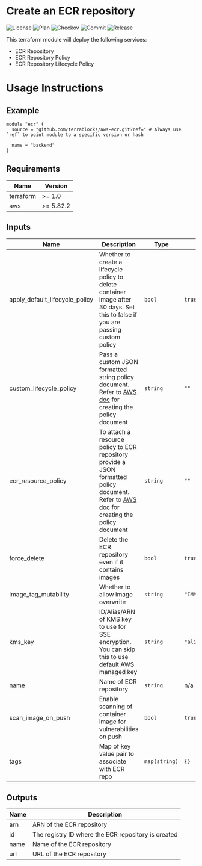<!-- BEGIN_TF_DOCS -->
# Create an ECR repository

![License](https://img.shields.io/github/license/terrablocks/aws-ecr?style=for-the-badge) ![Plan](https://img.shields.io/github/actions/workflow/status/terrablocks/aws-ecr/tf-plan.yml?branch=main&label=Plan&style=for-the-badge) ![Checkov](https://img.shields.io/github/actions/workflow/status/terrablocks/aws-ecr/checkov.yml?branch=main&label=Checkov&style=for-the-badge) ![Commit](https://img.shields.io/github/last-commit/terrablocks/aws-ecr?style=for-the-badge) ![Release](https://img.shields.io/github/v/release/terrablocks/aws-ecr?style=for-the-badge)

This terraform module will deploy the following services:
- ECR Repository
- ECR Repository Policy
- ECR Repository Lifecycle Policy

# Usage Instructions
## Example
```hcl
module "ecr" {
  source = "github.com/terrablocks/aws-ecr.git?ref=" # Always use `ref` to point module to a specific version or hash

  name = "backend"
}
```

## Requirements

| Name | Version |
|------|---------|
| terraform | >= 1.0 |
| aws | >= 5.82.2 |

## Inputs

| Name | Description | Type | Default | Required |
|------|-------------|------|---------|:--------:|
| apply_default_lifecycle_policy | Whether to create a lifecycle policy to delete container image after 30 days. Set this to false if you are passing custom policy | `bool` | `true` | no |
| custom_lifecycle_policy | Pass a custom JSON formatted string policy document. Refer to [AWS doc](https://docs.aws.amazon.com/AmazonECR/latest/userguide/LifecyclePolicies.html#lifecycle_policy_parameters) for creating the policy document | `string` | `""` | no |
| ecr_resource_policy | To attach a resource policy to ECR repository provide a JSON formatted policy document. Refer to [AWS doc](https://docs.aws.amazon.com/AmazonECR/latest/userguide/repository-policy-examples.html) for creating the policy document | `string` | `""` | no |
| force_delete | Delete the ECR repository even if it contains images | `bool` | `true` | no |
| image_tag_mutability | Whether to allow image overwrite | `string` | `"IMMUTABLE"` | no |
| kms_key | ID/Alias/ARN of KMS key to use for SSE encryption. You can skip this to use default AWS managed key | `string` | `"alias/aws/ecr"` | no |
| name | Name of ECR repository | `string` | n/a | yes |
| scan_image_on_push | Enable scanning of container image for vulnerabilities on push | `bool` | `true` | no |
| tags | Map of key value pair to associate with ECR repo | `map(string)` | `{}` | no |

## Outputs

| Name | Description |
|------|-------------|
| arn | ARN of the ECR repository |
| id | The registry ID where the ECR repository is created |
| name | Name of the ECR repository |
| url | URL of the ECR repository |

<!-- END_TF_DOCS -->
